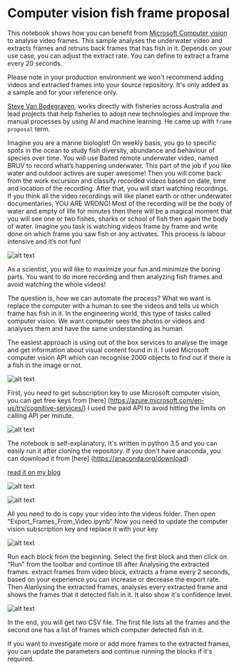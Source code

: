 # Computer vision fish frame proposal

This notebook shows how you can benefit from [Microsoft Computer vision](https://azure.microsoft.com/en-au/services/cognitive-services/computer-vision/) to analyse video frames. This sample analyses the underwater video and extracts frames and retruns back frames that has fish in it. Depends on your use case, you can adjust the extract rate. You can define to extract a frame every 20 seconds.

Please note in your production environment we won't recommend adding videos and extracted frames into your source repository. It's only added as a sample and for your reference only.


[Steve Van Bodegraven](https://www.linkedin.com/in/svanbodegraven/), works directly with fisheries across Australia and lead projects that help fisheries to adopt new technologies and improve the manual processes by using AI and machine learning. He came up with `frame proposal` term. 


Imagine you are a marine biologist! On weekly basis, you go to specific spots in the ocean to study fish diversity, abundance and behaviour of species over time. You will use Baited remote underwater video, named BRUV to record what’s happening underwater. This part of the job if you like water and outdoor actives are super awesome!
Then you will come back from the work excursion and classify recorded videos based on date, time and location of the recording. After that, you will start watching recordings. If you think all the video recordings will like planet earth or other underwater documentaries, YOU ARE WRONG!
Most of the recording will be the body of water and empty of life for minutes then there will be a magical moment that you will see one or two fishes, sharks or school of fish then again the body of water.
Imagine you task is watching videos frame by frame and write done on which frame you saw fish or any activates. This process is labour intensive and it’s not fun!

![alt text](https://4.bp.blogspot.com/-pKPpAnFeWHs/WxudTPz82vI/AAAAAAAACVI/wW69O_97VOMQVBqd7V62qnZUn3B7KElqgCLcBGAs/s640/cycle.PNG "Your life as marine biologist")


As a scientist, you will like to maximize your fun and minimize the boring parts. You want to do more recording and then analyzing fish frames and avoid watching the whole videos!

The question is, how we can automate the process? What we want is replace the computer with a human to see the videos and tells us which frame has fish in it.  In the engineering world, this type of tasks called computer vision. We want computer sees the photos or videos and analyses them and have the same understanding as human.

The easiest approach is using out of the box services to analyse the image and get information about visual content found in it. I used Microsoft computer vision API which can recognise 2000 objects to find out if there is a fish in the image or not. 

![alt text](https://1.bp.blogspot.com/-NHcdt-21bew/WxugM_DR90I/AAAAAAAACVU/HbyqCZvzKDY0Kux1rvlv_Vc1soCRyS5PwCLcBGAs/s640/Steps.PNG "How it works")

First, you need to get subscription key to use Microsoft computer vision, you can get free keys from [here] (https://azure.microsoft.com/en-us/try/cognitive-services/)  I used the paid API to avoid hitting the limits on calling API per minute.

![alt text](https://3.bp.blogspot.com/-PEdBPfGdTYo/WxunKlutulI/AAAAAAAACVg/DwvKpY-KvkM9dSe33TYv1LXKfaWanj-uACLcBGAs/s400/pricing.PNG "pricing")

The notebook is self-explanatory, It's written in python 3.5 and you can easily run it after cloning the repository.  If you don't have anaconda, you can download it from [here] (https://anaconda.org/download)


[read it on my blog](http://azadehkhojandi.blogspot.com/2018/06/computer-vision-fish-frame-proposal.html)

![alt text](https://4.bp.blogspot.com/-_u66jCsdYoY/WxuqDr---jI/AAAAAAAACVs/8tDQki5BH506vbfCG9qL_8LKBvS4m6T7wCLcBGAs/s640/anaconda.PNG "command prompt")

![alt text](https://3.bp.blogspot.com/-StxaMePPswk/Wxuq4F3gNcI/AAAAAAAACV0/HzzvCyHET-Y69s76QQx8osAlwLibfSllQCLcBGAs/s640/notebookhomepage.PNG "notebook home page")

All you need to do is copy your video into the videos folder. Then open "Export_Frames_From_Video.ipynb"
Now you need to update the computer vision subscription key and replace it with your key

![alt text](https://4.bp.blogspot.com/-z0NhakHb5vM/WxurYqkBT7I/AAAAAAAACV8/fNfN0ip8XF0XhwEjjcWVJ51wpPgErr-VgCLcBGAs/s640/subscriptionKey.PNG "subscriptionKey")

Run each block from the beginning. Select the first block and then click on "Run" from the toolbar and continue till after Analysing the extracted frames. extract frames from video block, extracts a frame every 2 seconds, based on your experience you can increase or decrease the export rate.
Then Alanlysing the extracted frames, analyses every extracted frame and shows the frames that it detected fish in it. It also show it's confidence level.

![alt text](https://1.bp.blogspot.com/-yzyQ0qTcwBI/WxuszErviKI/AAAAAAAACWQ/8VxieoVFZDsRjBrcVKYa80UKF88YgzqMwCLcBGAs/s640/analyse.PNG "anlysing the images")

In the end, you will get two CSV file. The first file lists all the frames and the second one has a list of frames which computer detected fish in it.

If you want to investigate more or add more frames to the extracted frames, you can update the parameters and continue running the blocks if it's required.
